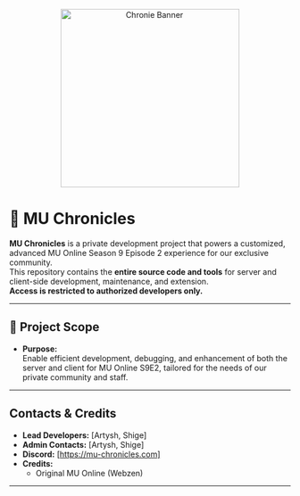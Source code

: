 <p align="center">
  <img src="https://imgur.com/1XRvPfq.png" alt="Chronie Banner" width="320">
</p>

# 🚀 MU Chronicles

**MU Chronicles** is a private development project that powers a customized, advanced MU Online Season 9 Episode 2 experience for our exclusive community.  
This repository contains the **entire source code and tools** for server and client-side development, maintenance, and extension.  
**Access is restricted to authorized developers only.**

---

## 🎯 Project Scope

- **Purpose:**  
  Enable efficient development, debugging, and enhancement of both the server and client for MU Online S9E2, tailored for the needs of our private community and staff.

---

## Contacts & Credits

- **Lead Developers:** [Artysh, Shige]
- **Admin Contacts:** [Artysh, Shige]
- **Discord:** [https://mu-chronicles.com]
- **Credits:**  
  - Original MU Online (Webzen)

---


